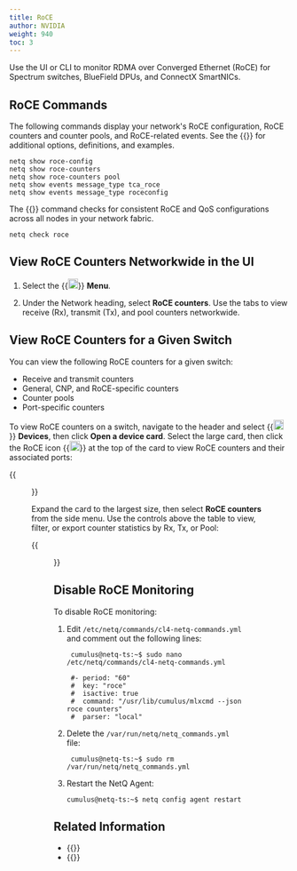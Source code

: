 ```yaml
---
title: RoCE
author: NVIDIA
weight: 940
toc: 3
---
```


Use the UI or CLI to monitor RDMA over Converged Ethernet (RoCE) for Spectrum switches, BlueField DPUs, and ConnectX SmartNICs.

## RoCE Commands

The following commands display your network's RoCE configuration, RoCE counters and counter pools, and RoCE-related events. See the {{<link title="show/#netq-show-roce-config" text="command line reference">}} for additional options, definitions, and examples.

```
netq show roce-config 
netq show roce-counters  
netq show roce-counters pool
netq show events message_type tca_roce
netq show events message_type roceconfig
```

The {{<link title="check/#netq check roce" text="netq check roce">}} command checks for consistent RoCE and QoS configurations across all nodes in your network fabric.

```
netq check roce
```

## View RoCE Counters Networkwide in the UI

1. Select the {{<img src="https://icons.cumulusnetworks.com/01-Interface-Essential/03-Menu/navigation-menu.svg" height="18" width="18">}} **Menu**.

2. Under the Network heading, select **RoCE counters**. Use the tabs to view receive (Rx), transmit (Tx), and pool counters networkwide.
## View RoCE Counters for a Given Switch

You can view the following RoCE counters for a given switch:

- Receive and transmit counters
- General, CNP, and RoCE-specific counters
- Counter pools
- Port-specific counters

To view RoCE counters on a switch, navigate to the header and select {{<img src="/images/netq/devices.svg" height="18" width="18">}} **Devices**, then click **Open a device card**. Select the large card, then click the RoCE icon {{<img src="/images/netq/roce-icon.svg" width="18px">}} at the top of the card to view RoCE counters and their associated ports:

{{<figure src="/images/netq/roce-l3-card-4.0.0.png" alt="switch card displaying list of ports" width="500">}}

Expand the card to the largest size, then select **RoCE counters** from the side menu. Use the controls above the table to view, filter, or export counter statistics by Rx, Tx, or Pool:

{{<figure src="/images/netq/roce-rx-counters-fs-4.0.0.png" alt="full-size switch card with RoCe Counters tab selected" width="1100">}}

## Disable RoCE Monitoring

To disable RoCE monitoring:

1. Edit `/etc/netq/commands/cl4-netq-commands.yml` and comment out the following lines:

        cumulus@netq-ts:~$ sudo nano /etc/netq/commands/cl4-netq-commands.yml

        #- period: "60"
        #  key: "roce"
        #  isactive: true
        #  command: "/usr/lib/cumulus/mlxcmd --json roce counters"
        #  parser: "local"

1. Delete the `/var/run/netq/netq_commands.yml` file:

        cumulus@netq-ts:~$ sudo rm /var/run/netq/netq_commands.yml

1. Restart the NetQ Agent:

       cumulus@netq-ts:~$ netq config agent restart

## Related Information

- {{<link title="Threshold-Crossing Events Reference#roce" text="RoCE threshold-crossing events reference">}}
- {{<exlink url="https://docs.nvidia.com/networking-ethernet-software/cumulus-linux/Layer-1-and-Switch-Ports/Quality-of-Service/RDMA-over-Converged-Ethernet-RoCE/" text="RoCE and Cumulus Linux">}}
